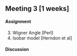 ## Meeting 3 [1 weeks]

#### Assignment
3. Wigner Angle [Perl]
5. Isobar model [Herndon et al]

#### Discussion
